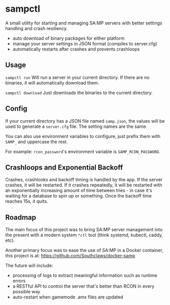 # sampctl

A small utility for starting and managing SA:MP servers with better settings handling and crash resiliency.

- auto download of binary packages for either platform
- manage your server settings in JSON format (compiles to server.cfg)
- automatically restarts after crashes and prevents crashloops

## Usage

`sampctl run` Will run a server in your current directory. If there are no binaries, it will automatically download them.

`sampctl download` Just downloads the binaries to the current directory.

## Config

If your current directory has a JSON file named `samp.json`, the values will be used to generate a `server.cfg` file. The setting names are the same.

You can also use environment variables to configure, just prefix them with `SAMP_` and uppercase the rest.

For example: `rcon_password`'s environment variable is `SAMP_RCON_PASSWORD`.

## Crashloops and Exponential Backoff

Crashes, crashlooks and backoff timing is handled by the app. If the server crashes, it will be restarted. If it crashes repeatedly, it will be restarted with an exponentially increasing amount of time between tries - in case it's waiting for a database to spin up or something. Once the backoff time reaches 15s, it quits.

## Roadmap

The main focus of this project was to bring SA:MP server management into the present with a modern system `*ctl` tool (think systemd, kubectl, caddy, etc).

Another primary focus was to ease the use of SA:MP in a Docker container, this project is at: https://github.com/Southclaws/docker-samp

The future will include:

- processing of logs to extract meaningful information such as runtime errors
- a RESTful API to control the server that's better than RCON in every possible way
- auto-restart when gamemode .amx files are updated
